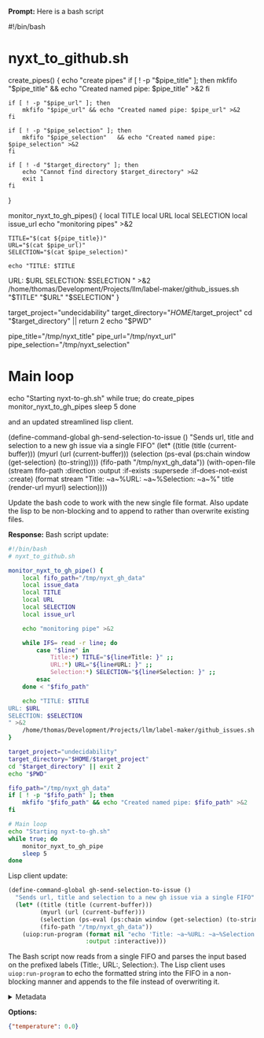 **Prompt:**
Here is a bash script 

#!/bin/bash
# nyxt_to_github.sh

create_pipes() {
    echo "create pipes"
    if [ ! -p "$pipe_title" ]; then
        mkfifo "$pipe_title" && echo "Created named pipe: $pipe_title" >&2
    fi

    if [ ! -p "$pipe_url" ]; then
        mkfifo "$pipe_url" && echo "Created named pipe: $pipe_url" >&2
    fi

    if [ ! -p "$pipe_selection" ]; then
        mkfifo "$pipe_selection"   && echo "Created named pipe: $pipe_selection" >&2
    fi

    if [ ! -d "$target_directory" ]; then
        echo "Cannot find directory $target_directory" >&2
        exit 1
    fi
}

monitor_nyxt_to_gh_pipes() {
    local TITLE
    local URL
    local SELECTION
    local issue_url
    echo "monitoring pipes" >&2

    TITLE="$(cat ${pipe_title})"
    URL="$(cat $pipe_url)"
    SELECTION="$(cat $pipe_selection)"

    echo "TITLE: $TITLE
URL: $URL
 SELECTION: $SELECTION
" >&2
    /home/thomas/Development/Projects/llm/label-maker/github_issues.sh "$TITLE" "$URL" "$SELECTION"
}

target_project="undecidability"
target_directory="$HOME/$target_project"
cd "$target_directory" || return 2
echo "$PWD"

pipe_title="/tmp/nyxt_title"
pipe_url="/tmp/nyxt_url"
pipe_selection="/tmp/nyxt_selection"


# Main loop
echo "Starting nyxt-to-gh.sh"
while true; do
    create_pipes
    monitor_nyxt_to_gh_pipes
    sleep 5
done

and an updated streamlined lisp client.

(define-command-global gh-send-selection-to-issue ()
  "Sends url, title and selection to a new gh issue via a single FIFO"
  (let* ((title (title (current-buffer)))
         (myurl (url (current-buffer)))
         (selection (ps-eval (ps:chain window (get-selection) (to-string))))
         (fifo-path "/tmp/nyxt_gh_data"))
    (with-open-file (stream fifo-path
                            :direction :output
                            :if-exists :supersede
                            :if-does-not-exist :create)
      (format stream "Title: ~a~%URL: ~a~%Selection: ~a~%" title (render-url myurl) selection))))

Update the bash code to work with the new single file format. Also update the lisp to be non-blocking and to append to rather than overwrite existing files.

**Response:**
Bash script update:

```bash
#!/bin/bash
# nyxt_to_github.sh

monitor_nyxt_to_gh_pipe() {
    local fifo_path="/tmp/nyxt_gh_data"
    local issue_data
    local TITLE
    local URL
    local SELECTION
    local issue_url

    echo "monitoring pipe" >&2

    while IFS= read -r line; do
        case "$line" in
            Title:*) TITLE="${line#Title: }" ;;
            URL:*) URL="${line#URL: }" ;;
            Selection:*) SELECTION="${line#Selection: }" ;;
        esac
    done < "$fifo_path"

    echo "TITLE: $TITLE
URL: $URL
SELECTION: $SELECTION
" >&2
    /home/thomas/Development/Projects/llm/label-maker/github_issues.sh "$TITLE" "$URL" "$SELECTION"
}

target_project="undecidability"
target_directory="$HOME/$target_project"
cd "$target_directory" || exit 2
echo "$PWD"

fifo_path="/tmp/nyxt_gh_data"
if [ ! -p "$fifo_path" ]; then
    mkfifo "$fifo_path" && echo "Created named pipe: $fifo_path" >&2
fi

# Main loop
echo "Starting nyxt-to-gh.sh"
while true; do
    monitor_nyxt_to_gh_pipe
    sleep 5
done
```

Lisp client update:

```lisp
(define-command-global gh-send-selection-to-issue ()
  "Sends url, title and selection to a new gh issue via a single FIFO"
  (let* ((title (title (current-buffer)))
         (myurl (url (current-buffer)))
         (selection (ps-eval (ps:chain window (get-selection) (to-string))))
         (fifo-path "/tmp/nyxt_gh_data"))
    (uiop:run-program (format nil "echo 'Title: ~a~%URL: ~a~%Selection: ~a~%' >> ~a" title (render-url myurl) selection fifo-path)
                      :output :interactive)))
```

The Bash script now reads from a single FIFO and parses the input based on the prefixed labels (Title:, URL:, Selection:). The Lisp client uses `uiop:run-program` to echo the formatted string into the FIFO in a non-blocking manner and appends to the file instead of overwriting it.

<details><summary>Metadata</summary>

- Duration: 30997 ms
- Datetime: 2024-01-11T13:32:23.738889
- Model: gpt-4-1106-preview

</details>

**Options:**
```json
{"temperature": 0.0}
```

